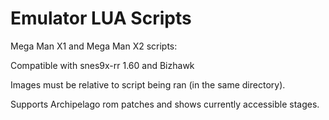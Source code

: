 # Emulator LUA Scripts

Mega Man X1 and Mega Man X2 scripts:
 
Compatible with snes9x-rr 1.60 and Bizhawk
 
Images must be relative to script being ran (in the same directory).

Supports Archipelago rom patches and shows currently accessible stages.
